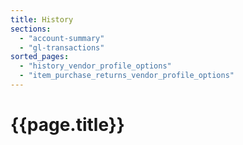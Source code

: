 ```yaml
---
title: History
sections:
  - "account-summary"
  - "gl-transactions"
sorted_pages:
  - "history_vendor_profile_options"
  - "item_purchase_returns_vendor_profile_options"
---
```

# {{page.title}}
